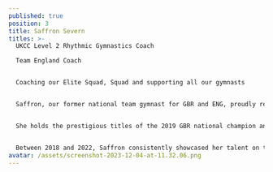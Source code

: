 ```yaml
---
published: true
position: 3
title: Saffron Severn
titles: >-
  UKCC Level 2 Rhythmic Gymnastics Coach 

  Team England Coach


  Coaching our Elite Squad, Squad and supporting all our gymnasts


  Saffron, our former national team gymnast for GBR and ENG, proudly represented her country in significant competitions, notably participating in the 1st Junior World Championships in Moscow in 2019 and shining at the Commonwealth Games in Birmingham in 2022 (Team Bronze Medallist)


  She holds the prestigious titles of the 2019 GBR national champion and earned a remarkable CWG bronze medal.


  Between 2018 and 2022, Saffron consistently showcased her talent on the international stage, representing both GBR and ENG across numerous events. She was also selected for 3 World Cups, unfortunately impacted by the outbreak of COVID-19, leading to their cancellation.
avatar: /assets/screenshot-2023-12-04-at-11.32.06.png
---
```

